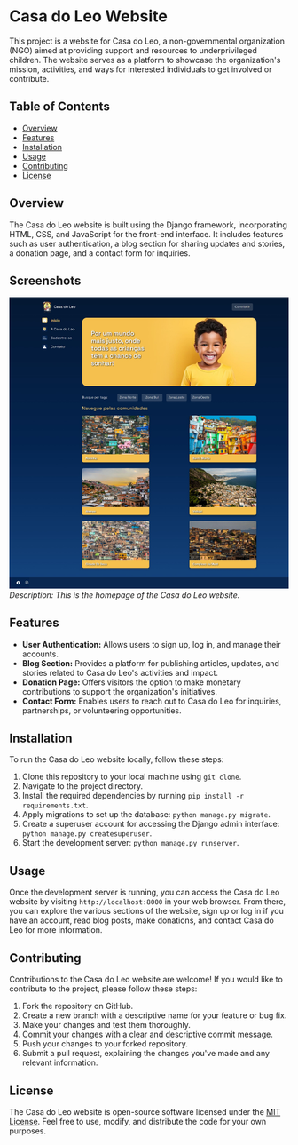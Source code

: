 # Casa do Leo Website

This project is a website for Casa do Leo, a non-governmental organization (NGO) aimed at providing support and resources to underprivileged children. The website serves as a platform to showcase the organization's mission, activities, and ways for interested individuals to get involved or contribute.

## Table of Contents

- [Overview](#overview)
- [Features](#features)
- [Installation](#installation)
- [Usage](#usage)
- [Contributing](#contributing)
- [License](#license)

## Overview

The Casa do Leo website is built using the Django framework, incorporating HTML, CSS, and JavaScript for the front-end interface. It includes features such as user authentication, a blog section for sharing updates and stories, a donation page, and a contact form for inquiries.

## Screenshots

![Homepage](home.png)
*Description: This is the homepage of the Casa do Leo website.*

## Features

- **User Authentication:** Allows users to sign up, log in, and manage their accounts.
- **Blog Section:** Provides a platform for publishing articles, updates, and stories related to Casa do Leo's activities and impact.
- **Donation Page:** Offers visitors the option to make monetary contributions to support the organization's initiatives.
- **Contact Form:** Enables users to reach out to Casa do Leo for inquiries, partnerships, or volunteering opportunities.

## Installation

To run the Casa do Leo website locally, follow these steps:

1. Clone this repository to your local machine using `git clone`.
2. Navigate to the project directory.
3. Install the required dependencies by running `pip install -r requirements.txt`.
4. Apply migrations to set up the database: `python manage.py migrate`.
5. Create a superuser account for accessing the Django admin interface: `python manage.py createsuperuser`.
6. Start the development server: `python manage.py runserver`.

## Usage

Once the development server is running, you can access the Casa do Leo website by visiting `http://localhost:8000` in your web browser. From there, you can explore the various sections of the website, sign up or log in if you have an account, read blog posts, make donations, and contact Casa do Leo for more information.

## Contributing

Contributions to the Casa do Leo website are welcome! If you would like to contribute to the project, please follow these steps:

1. Fork the repository on GitHub.
2. Create a new branch with a descriptive name for your feature or bug fix.
3. Make your changes and test them thoroughly.
4. Commit your changes with a clear and descriptive commit message.
5. Push your changes to your forked repository.
6. Submit a pull request, explaining the changes you've made and any relevant information.

## License

The Casa do Leo website is open-source software licensed under the [MIT License](LICENSE). Feel free to use, modify, and distribute the code for your own purposes.
